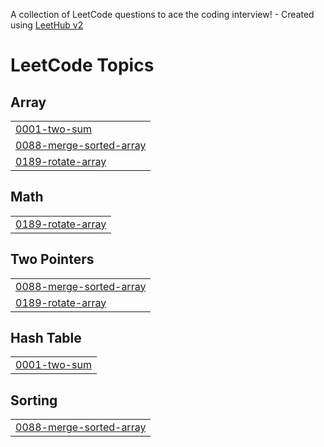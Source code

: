 A collection of LeetCode questions to ace the coding interview! - Created using [LeetHub v2](https://github.com/arunbhardwaj/LeetHub-2.0)
<!---LeetCode Topics Start-->
# LeetCode Topics
## Array
|  |
| ------- |
| [0001-two-sum](https://github.com/cementix/leetcode/tree/master/0001-two-sum) |
| [0088-merge-sorted-array](https://github.com/cementix/leetcode/tree/master/0088-merge-sorted-array) |
| [0189-rotate-array](https://github.com/cementix/leetcode/tree/master/0189-rotate-array) |
## Math
|  |
| ------- |
| [0189-rotate-array](https://github.com/cementix/leetcode/tree/master/0189-rotate-array) |
## Two Pointers
|  |
| ------- |
| [0088-merge-sorted-array](https://github.com/cementix/leetcode/tree/master/0088-merge-sorted-array) |
| [0189-rotate-array](https://github.com/cementix/leetcode/tree/master/0189-rotate-array) |
## Hash Table
|  |
| ------- |
| [0001-two-sum](https://github.com/cementix/leetcode/tree/master/0001-two-sum) |
## Sorting
|  |
| ------- |
| [0088-merge-sorted-array](https://github.com/cementix/leetcode/tree/master/0088-merge-sorted-array) |
<!---LeetCode Topics End-->